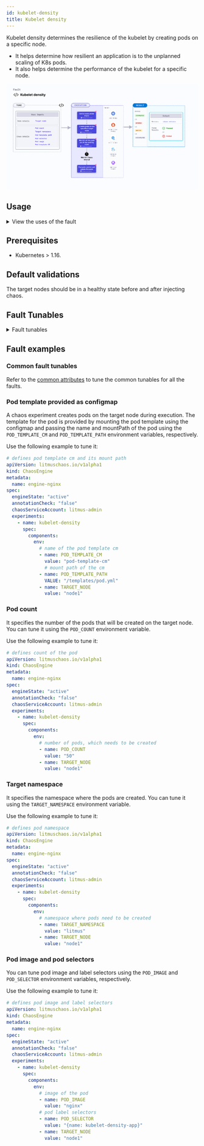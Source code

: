 ```yaml
---
id: kubelet-density
title: Kubelet density
---
```


Kubelet density determines the resilience of the kubelet by creating pods on a specific node.

- It helps determine how resilient an application is to the unplanned scaling of K8s pods.
- It also helps determine the performance of the kubelet for a specific node.

![Kubelet Density](./static/images/kubelet-density.png)

## Usage

<details>
<summary>View the uses of the fault</summary>
<div>
This fault helps determine how resilient an application is to the unplanned scaling of K8s pods.
In distributed systems like Kube resilience, application replicas may not be sufficient to manage the traffic (indicated by SLIs) during any kind of failures (system or application failure). In such cases, the application needs to meet the SLOs (service level objectives). For this purpose, it is important to ensure that the application has a minimum number of replicas available. 
A common application failure is when the pressure on other replicas increases, how the horizontal pod autoscaler (HPA) scales based on the observed resource utilization, and the amount of time the persistent volume takes to mount on rescheduling.
It simulates pod-storm (due to autoscale) on high traffic conditions and verifies successful functioning of the application services (from latency and availability standpoint).
It ensures that the topology constraints are adhered to on pod scale (node selectors, tolerations, zone distribution, affinity (or anti-affinity policies)). 
It also verifies pod creation and scheduling SLIs on the cluster nodes.
 
</div>
</details>

## Prerequisites

- Kubernetes > 1.16.

## Default validations

The target nodes should be in a healthy state before and after injecting chaos.

## Fault Tunables

<details>
    <summary>Fault tunables</summary>
    <h2>Mandatory Fields</h2>
    <table>
      <tr>
        <th> Variables </th>
        <th> Description </th>
        <th> Notes </th>
      </tr>
      <tr>
        <td> TARGET_NODE </td>
        <td> Name of the target node. </td>
        <td> If this environment variable isn't set, a random target node is selected. </td>
      </tr>
    </table>
    <h2>Optional Fields</h2>
    <table>
      <tr>
        <th> Variables </th>
        <th> Description </th>
        <th> Notes </th>
      </tr>
      <tr>
        <td> TOTAL_CHAOS_DURATION </td>
        <td> Duration that you specify, through which chaos is injected into the target resource (in seconds). </td>
        <td> Defaults to 90s. </td>
      </tr>
      <tr>
        <td> POD_COUNT </td>
        <td> Total number of pods that are created during chaos. </td>
        <td> Defaults to 50. </td>
      </tr>
      <tr>
        <td> TARGET_NAMESPACE </td>
        <td> Namespace where the pods will be created. </td>
        <td> Defaults to the namespace specified in <code>CHAOS_NAMESPACE</code>. </td>
      </tr>
      <tr>
        <td> POD_TEMPLATE_CM </td>
        <td> Name of the config map that contains the pod template. </td>
        <td> For example: <code>stress-app-manifest</code>. </td>
      </tr>
      <tr>
        <td> POD_TEMPLATE_PATH </td>
        <td> Path to the pod template configMap mount. </td>
        <td> Defaults to <code>/templates/pod.yml</code> </td>
      </tr>
      <tr>
        <td> POD_SELECTOR </td>
        <td> Labels of destination pods.</td>
        <td> Defaults to <code>&#123;name: kubelet-density-app&#125;</code>. </td>
      </tr>
      <tr>
        <td> POD_IMAGE </td>
        <td> Pod image used to create multiple pods. </td>
        <td> Defaults to <code>gcr.io/google_containers/pause-amd64:3.0</code>. </td>
      </tr>
      <tr>
        <td> RAMP_TIME </td>
        <td> Period to wait before and after injecting chaos (in seconds). </td>
        <td> For example, 30s. </td>
      </tr>
    </table>
</details>

## Fault examples

### Common fault tunables

Refer to the [common attributes](../common-tunables-for-all-faults) to tune the common tunables for all the faults.

### Pod template provided as configmap

A chaos experiment creates pods on the target node during execution. The template for the pod is provided by mounting the pod template using the configmap and passing the name and mountPath of the pod using the `POD_TEMPLATE_CM` and `POD_TEMPLATE_PATH` environment variables, respectively.

Use the following example to tune it:

[embedmd]: # "./static/manifests/kubelet-density/pod-template.yaml yaml"

```yaml
# defines pod template cm and its mount path
apiVersion: litmuschaos.io/v1alpha1
kind: ChaosEngine
metadata:
  name: engine-nginx
spec:
  engineState: "active"
  annotationCheck: "false"
  chaosServiceAccount: litmus-admin
  experiments:
    - name: kubelet-density
      spec:
        components:
          env:
            # name of the pod template cm
            - name: POD_TEMPLATE_CM
              value: "pod-template-cm"
              # mount path of the cm
            - name: POD_TEMPLATE_PATH
              VALUE: "/templates/pod.yml"
            - name: TARGET_NODE
              value: "node1"
```

### Pod count

It specifies the number of the pods that will be created on the target node. You can tune it using the `POD_COUNT` environment variable.

Use the following example to tune it:

[embedmd]: # "./static/manifests/kubelet-density/pod-count.yaml yaml"

```yaml
# defines count of the pod
apiVersion: litmuschaos.io/v1alpha1
kind: ChaosEngine
metadata:
  name: engine-nginx
spec:
  engineState: "active"
  annotationCheck: "false"
  chaosServiceAccount: litmus-admin
  experiments:
    - name: kubelet-density
      spec:
        components:
          env:
            # number of pods, which needs to be created
            - name: POD_COUNT
              value: "50"
            - name: TARGET_NODE
              value: "node1"
```

### Target namespace

It specifies the namespace where the pods are created. You can tune it using the `TARGET_NAMESPACE` environment variable.

Use the following example to tune it:

[embedmd]: # "./static/manifests/kubelet-density/target-namespace.yaml yaml"

```yaml
# defines pod namespace
apiVersion: litmuschaos.io/v1alpha1
kind: ChaosEngine
metadata:
  name: engine-nginx
spec:
  engineState: "active"
  annotationCheck: "false"
  chaosServiceAccount: litmus-admin
  experiments:
    - name: kubelet-density
      spec:
        components:
          env:
            # namespace where pods need to be created
            - name: TARGET_NAMESPACE
              value: "litmus"
            - name: TARGET_NODE
              value: "node1"
```

### Pod image and pod selectors

You can tune pod image and label selectors using the `POD_IMAGE` and `POD_SELECTOR` environment variables, respectively.

Use the following example to tune it:

[embedmd]: # "./static/manifests/kubelet-density/pod-image-and-selectors.yaml yaml"

```yaml
# defines pod image and label selectors
apiVersion: litmuschaos.io/v1alpha1
kind: ChaosEngine
metadata:
  name: engine-nginx
spec:
  engineState: "active"
  annotationCheck: "false"
  chaosServiceAccount: litmus-admin
  experiments:
    - name: kubelet-density
      spec:
        components:
          env:
            # image of the pod
            - name: POD_IMAGE
              value: "nginx"
            # pod label selectors
            - name: POD_SELECTOR
              value: "{name: kubelet-density-app}"
            - name: TARGET_NODE
              value: "node1"
```
